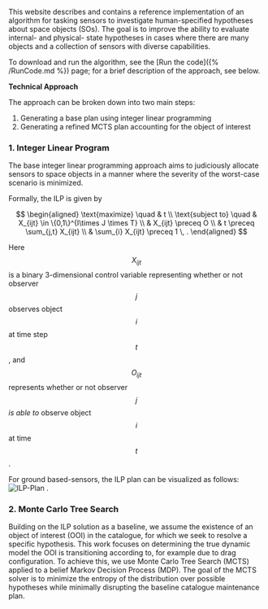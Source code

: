 
This website describes and contains a reference implementation of an algorithm for tasking sensors to investigate human-specified hypotheses about space objects (SOs). The goal is to improve the ability to evaluate internal- and physical- state hypotheses in cases where there are many objects and a collection of sensors with diverse capabilities.

To download and run the algorithm, see the [Run the code]({% /RunCode.md %}) page; for a brief description of the approach, see below.

<!-- **Problem Description** -->
<!-- Describe the problem of catalog maintenance and hypothesis resolution -->


**Technical Approach**

The approach can be broken down into two main steps:
1. Generating a base plan using integer linear programming
2. Generating a refined MCTS plan accounting for the object of interest


### 1. Integer Linear Program
The base integer linear programming approach aims to judiciously allocate sensors to space objects in a manner where the severity of the worst-case scenario is minimized. 

Formally, the ILP is given by
<script type="text/javascript" src="https://cdn.jsdelivr.net/npm/mathjax@3/es5/tex-mml-chtml.js"></script>

<!-- <script type="text/javascript" src="https://cdn.jsdelivr.net/npm/mathjax@3/es5/tex-mml-chtml.js"></script> -->
$$
\begin{aligned}
\text{maximize} \quad & t \\
\text{subject to} \quad & X_{ijt} \in \{0,1\}^{I\times J \times T} \\
& X_{ijt} \preceq O \\
& t \preceq \sum_{j,t} X_{ijt} \\
& \sum_{i} X_{ijt} \preceq 1 \, .
\end{aligned}
$$

Here $$X_{ijt}$$ is a binary 3-dimensional control variable representing whether or not observer $$j$$ observes object $$i$$ at time step $$t$$, and $$O_{ijt}$$ represents whether or not observer $$j$$ *is able to* observe object $$i$$ at time $$t$$.

For ground based-sensors, the ILP plan can be visualized as follows:
![ILP-Plan](assets/images/ilp-plan-600.gif)
.

### 2. Monte Carlo Tree Search
Building on the ILP solution as a baseline, we assume the existence of an object of interest (OOI) in the catalogue, for which we seek to resolve a specific hypothesis. This work focuses on determining the true dynamic model the OOI is transitioning according to, for example due to drag configuration. To achieve this, we use Monte Carlo Tree Search (MCTS) applied to a belief Markov Decision Process (MDP). The goal of the MCTS solver is to minimize the entropy of the distribution over possible hypotheses while minimally disrupting the baseline catalogue maintenance plan.
